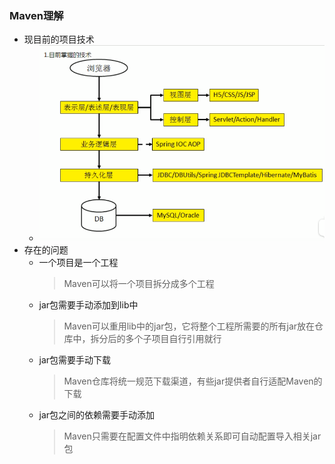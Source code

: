 ### Maven理解
  + 现目前的项目技术
    + ![image-1](https://github.com/flysafely/JAVA/blob/master/Pictures/Maven-1.jpg)
  + 存在的问题
    + 一个项目是一个工程
      > Maven可以将一个项目拆分成多个工程
    + jar包需要手动添加到lib中
      > Maven可以重用lib中的jar包，它将整个工程所需要的所有jar放在仓库中，拆分后的多个子项目自行引用就行
    + jar包需要手动下载
      > Maven仓库将统一规范下载渠道，有些jar提供者自行适配Maven的下载
    + jar包之间的依赖需要手动添加
      > Maven只需要在配置文件中指明依赖关系即可自动配置导入相关jar包
